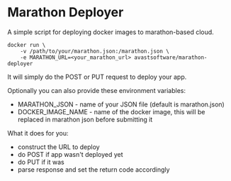 # Marathon Deployer

A simple script for deploying docker images to marathon-based cloud.

    docker run \
        -v /path/to/your/marathon.json:/marathon.json \
        -e MARATHON_URL=<your_marathon_url> avastsoftware/marathon-deployer

It will simply do the POST or PUT request to deploy your app.

Optionally you can also provide these environment variables:
- MARATHON_JSON - name of your JSON file (default is marathon.json)
- DOCKER_IMAGE_NAME - name of the docker image, this will be replaced in marathon json before submitting it

What it does for you:
- construct the URL to deploy
- do POST if app wasn't deployed yet
- do PUT if it was
- parse response and set the return code accordingly
